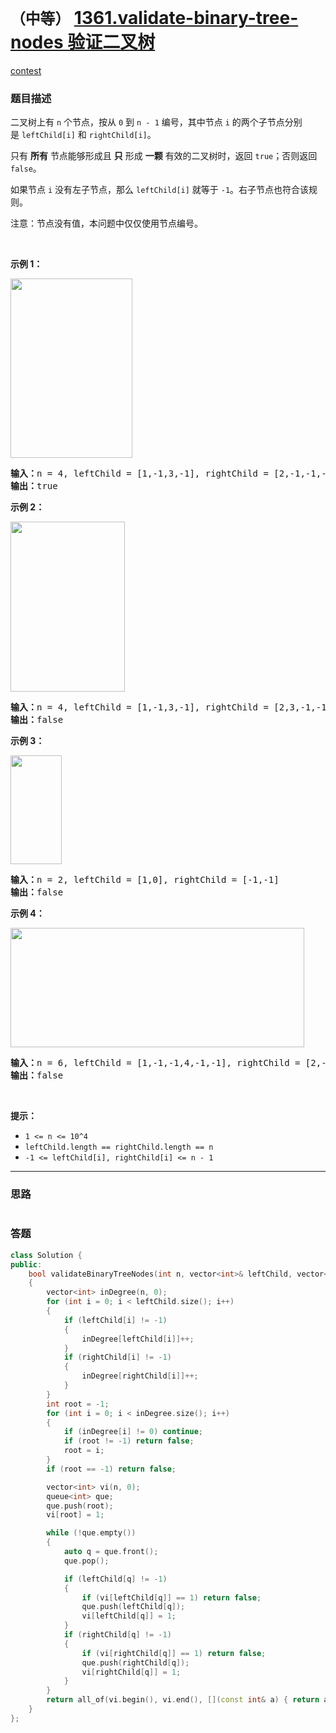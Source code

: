 # `（中等）` [1361.validate-binary-tree-nodes 验证二叉树](https://leetcode-cn.com/problems/validate-binary-tree-nodes/)

[contest](https://leetcode-cn.com/contest/weekly-contest-177/problems/validate-binary-tree-nodes/)

### 题目描述
<p>二叉树上有 <code>n</code>&nbsp;个节点，按从&nbsp;<code>0</code>&nbsp;到 <code>n - 1</code>&nbsp;编号，其中节点&nbsp;<code>i</code>&nbsp;的两个子节点分别是&nbsp;<code>leftChild[i]</code>&nbsp;和&nbsp;<code>rightChild[i]</code>。</p>

<p>只有 <strong>所有</strong> 节点能够形成且 <strong>只</strong> 形成 <strong>一颗</strong>&nbsp;有效的二叉树时，返回&nbsp;<code>true</code>；否则返回 <code>false</code>。</p>

<p>如果节点&nbsp;<code>i</code>&nbsp;没有左子节点，那么&nbsp;<code>leftChild[i]</code>&nbsp;就等于&nbsp;<code>-1</code>。右子节点也符合该规则。</p>

<p>注意：节点没有值，本问题中仅仅使用节点编号。</p>

<p>&nbsp;</p>

<p><strong>示例 1：</strong></p>

<p><strong><img alt="" src="https://assets.leetcode-cn.com/aliyun-lc-upload/uploads/2020/02/23/1503_ex1.png" style="height: 287px; width: 195px;"></strong></p>

<pre><strong>输入：</strong>n = 4, leftChild = [1,-1,3,-1], rightChild = [2,-1,-1,-1]
<strong>输出：</strong>true
</pre>

<p><strong>示例 2：</strong></p>

<p><strong><img alt="" src="https://assets.leetcode-cn.com/aliyun-lc-upload/uploads/2020/02/23/1503_ex2.png" style="height: 272px; width: 183px;"></strong></p>

<pre><strong>输入：</strong>n = 4, leftChild = [1,-1,3,-1], rightChild = [2,3,-1,-1]
<strong>输出：</strong>false
</pre>

<p><strong>示例 3：</strong></p>

<p><strong><img alt="" src="https://assets.leetcode-cn.com/aliyun-lc-upload/uploads/2020/02/23/1503_ex3.png" style="height: 174px; width: 82px;"></strong></p>

<pre><strong>输入：</strong>n = 2, leftChild = [1,0], rightChild = [-1,-1]
<strong>输出：</strong>false
</pre>

<p><strong>示例 4：</strong></p>

<p><strong><img alt="" src="https://assets.leetcode-cn.com/aliyun-lc-upload/uploads/2020/02/23/1503_ex4.png" style="height: 191px; width: 470px;"></strong></p>

<pre><strong>输入：</strong>n = 6, leftChild = [1,-1,-1,4,-1,-1], rightChild = [2,-1,-1,5,-1,-1]
<strong>输出：</strong>false
</pre>

<p>&nbsp;</p>

<p><strong>提示：</strong></p>

<ul>
	<li><code>1 &lt;= n &lt;= 10^4</code></li>
	<li><code>leftChild.length == rightChild.length == n</code></li>
	<li><code>-1 &lt;= leftChild[i], rightChild[i] &lt;= n - 1</code></li>
</ul>

            

---
### 思路
```
```



### 答题
``` C++
class Solution {
public:
    bool validateBinaryTreeNodes(int n, vector<int>& leftChild, vector<int>& rightChild) 
	{
		vector<int> inDegree(n, 0);
		for (int i = 0; i < leftChild.size(); i++)
		{
			if (leftChild[i] != -1)
			{
				inDegree[leftChild[i]]++;
			}
			if (rightChild[i] != -1)
			{
				inDegree[rightChild[i]]++;
			}
		}
		int root = -1;
		for (int i = 0; i < inDegree.size(); i++)
		{
			if (inDegree[i] != 0) continue;
			if (root != -1) return false;
			root = i;
		}
		if (root == -1) return false;

		vector<int> vi(n, 0);
		queue<int> que;
		que.push(root);
		vi[root] = 1;

		while (!que.empty())
		{
			auto q = que.front();
			que.pop();

			if (leftChild[q] != -1)
			{
				if (vi[leftChild[q]] == 1) return false;
				que.push(leftChild[q]);
				vi[leftChild[q]] = 1;
			}
			if (rightChild[q] != -1)
			{
				if (vi[rightChild[q]] == 1) return false;
				que.push(rightChild[q]);
				vi[rightChild[q]] = 1;
			}
		}
		return all_of(vi.begin(), vi.end(), [](const int& a) { return a == 1; });
    }
};
```




